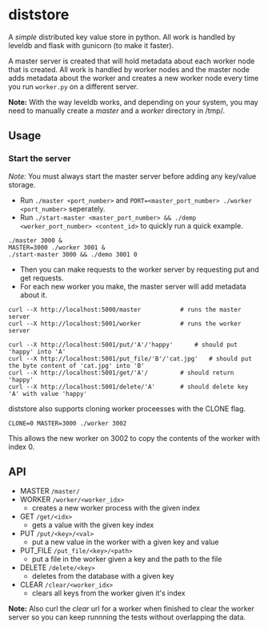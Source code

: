 # diststore

A *simple* distributed key value store in python. All work is handled by leveldb and flask with gunicorn (to make it faster).

A master server is created that will hold metadata about each worker node that is created. All work is handled by worker nodes and the master node adds metadata about the worker and creates a new worker node every time you run `worker.py` on a different server.

**Note:** With the way leveldb works, and depending on your system, you may need to manually create a *master* and a *worker* directory in /tmp/.

## Usage
### Start the server
*Note:* You must always start the master server before adding any key/value storage.

- Run `./master <port_number>` and `PORT=<master_port_number> ./worker <port_number>` seperately. 
- Run `./start-master <master_port_number> && ./demp <worker_port_number> <content_id>` to quickly run a quick example.
```
./master 3000 & 
MASTER=3000 ./worker 3001 &
./start-master 3000 && ./demo 3001 0
```
- Then you can make requests to the worker server by requesting put and get requests.
- For each new worker you make, the master server will add metadata about it.
```
curl --X http://localhost:5000/master 			# runs the master server
curl --X http://localhost:5001/worker			# runs the worker server

curl --X http://localhost:5001/put/'A'/'happy'  	# should put 'happy' into 'A'
curl --X http://localhost:5001/put_file/'B'/'cat.jpg'  	# should put the byte content of 'cat.jpg' into 'B'
curl --X http://localhost:5001/get/'A'/			# should return 'happy'
curl --X http://localhost:5001/delete/'A'		# should delete key 'A' with value 'happy' 
```
diststore also supports cloning worker proceesses with the CLONE flag. 
```
CLONE=0 MASTER=3000 ./worker 3002
```
This allows the new worker on 3002 to copy the contents of the worker with index 0.
## API
- MASTER `/master/`
- WORKER `/worker/<worker_idx>`
	- creates a new worker process with the given index	
- GET `/get/<idx>`
	- gets a value with the given key index 
- PUT `/put/<key>/<val>`
	- put a new value in the worker with a given key and value
- PUT_FILE `/put_file/<key>/<path>`
	- put a file in the worker given a key and the path to the file
- DELETE `/delete/<key>`
	- deletes from the database with a given key
- CLEAR `/clear/<worker_idx>`
	- clears all keys from the worker given it's index

**Note:** Also curl the *clear* url for a worker when finished to clear the  worker server so you can keep runnning the tests without overlapping the data.
